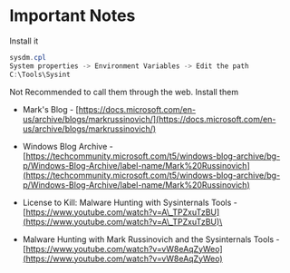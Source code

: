 # Important Notes

Install it

```powershell
sysdm.cpl
System properties -> Environment Variables -> Edit the path 
C:\Tools\Sysint
```

Not Recommended to call them through the web. Install them



* Mark's Blog - [https://docs.microsoft.com/en-us/archive/blogs/markrussinovich/](https://docs.microsoft.com/en-us/archive/blogs/markrussinovich/)
* Windows Blog Archive - [https://techcommunity.microsoft.com/t5/windows-blog-archive/bg-p/Windows-Blog-Archive/label-name/Mark%20Russinovich](https://techcommunity.microsoft.com/t5/windows-blog-archive/bg-p/Windows-Blog-Archive/label-name/Mark%20Russinovich)
* License to Kill: Malware Hunting with Sysinternals Tools - [https://www.youtube.com/watch?v=A\_TPZxuTzBU](https://www.youtube.com/watch?v=A\_TPZxuTzBU)\

* Malware Hunting with Mark Russinovich and the Sysinternals Tools - [https://www.youtube.com/watch?v=vW8eAqZyWeo](https://www.youtube.com/watch?v=vW8eAqZyWeo)

